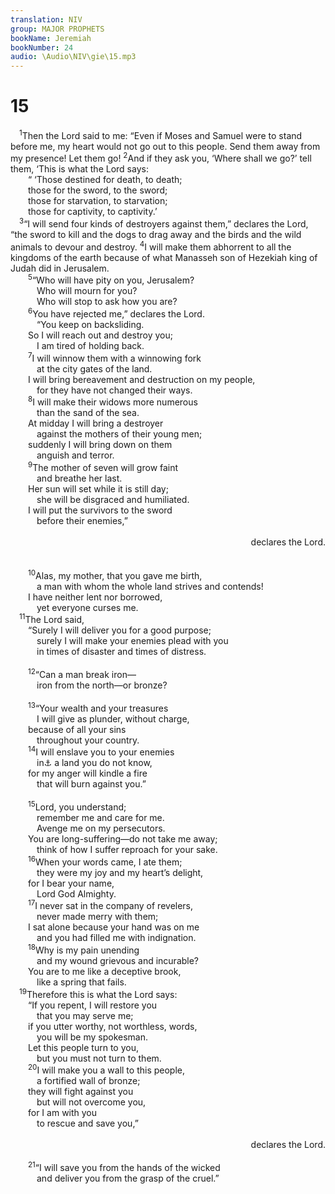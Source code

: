 ```yaml
---
translation: NIV
group: MAJOR PROPHETS
bookName: Jeremiah 
bookNumber: 24
audio: \Audio\NIV\gie\15.mp3
---
```


<div class="title"><h1>15</h1></div>
<span class="verse gie_15_1"> <sup>1</sup>Then the Lord said to me: “Even if Moses and Samuel were to stand before me, my heart would not go out to this people. Send them away from my presence! Let them go! </span>
<span class="verse gie_15_2"><sup>2</sup>And if they ask you, ‘Where shall we go?’ tell them, ‘This is what the Lord says: <br/>  “ ‘Those destined for death, to death; <br/>  those for the sword, to the sword; <br/>  those for starvation, to starvation; <br/>  those for captivity, to captivity.’ <br/></span>
<span class="verse gie_15_3"> <sup>3</sup>“I will send four kinds of destroyers against them,” declares the Lord, “the sword to kill and the dogs to drag away and the birds and the wild animals to devour and destroy. </span>
<span class="verse gie_15_4"><sup>4</sup>I will make them abhorrent to all the kingdoms of the earth because of what Manasseh son of Hezekiah king of Judah did in Jerusalem. <br/></span>
<span class="verse gie_15_5">  <sup>5</sup>“Who will have pity on you, Jerusalem? <br/>   Who will mourn for you? <br/>   Who will stop to ask how you are? <br/></span>
<span class="verse gie_15_6">  <sup>6</sup>You have rejected me,” declares the Lord. <br/>   “You keep on backsliding. <br/>  So I will reach out and destroy you; <br/>   I am tired of holding back. <br/></span>
<span class="verse gie_15_7">  <sup>7</sup>I will winnow them with a winnowing fork <br/>   at the city gates of the land. <br/>  I will bring bereavement and destruction on my people, <br/>   for they have not changed their ways. <br/></span>
<span class="verse gie_15_8">  <sup>8</sup>I will make their widows more numerous <br/>   than the sand of the sea. <br/>  At midday I will bring a destroyer <br/>   against the mothers of their young men; <br/>  suddenly I will bring down on them <br/>   anguish and terror. <br/></span>
<span class="verse gie_15_9">  <sup>9</sup>The mother of seven will grow faint <br/>   and breathe her last. <br/>  Her sun will set while it is still day; <br/>   she will be disgraced and humiliated. <br/>  I will put the survivors to the sword <br/>   before their enemies,” <br/> <aside style="text-align:right;">declares the Lord. </aside><br/><br/></span>
<span class="verse gie_15_10">  <sup>10</sup>Alas, my mother, that you gave me birth, <br/>   a man with whom the whole land strives and contends! <br/>  I have neither lent nor borrowed, <br/>   yet everyone curses me. <br/></span>
<span class="verse gie_15_11"> <sup>11</sup>The Lord said, <br/>  “Surely I will deliver you for a good purpose; <br/>   surely I will make your enemies plead with you <br/>   in times of disaster and times of distress. <br/><br/></span>
<span class="verse gie_15_12">  <sup>12</sup>“Can a man break iron— <br/>   iron from the north—or bronze? <br/><br/></span>
<span class="verse gie_15_13">  <sup>13</sup>“Your wealth and your treasures <br/>   I will give as plunder, without charge, <br/>  because of all your sins <br/>   throughout your country. <br/></span>
<span class="verse gie_15_14">  <sup>14</sup>I will enslave you to your enemies <br/>   in<a data-toggle="tooltip" data-placement="bottom" title="Some Hebrew manuscripts, Septuagint and Syriac (see also 17:4); most Hebrew manuscripts I will cause your enemies to bring you / into">⚓</a> a land you do not know, <br/>  for my anger will kindle a fire <br/>   that will burn against you.” <br/><br/></span>
<span class="verse gie_15_15">  <sup>15</sup>Lord, you understand; <br/>   remember me and care for me. <br/>   Avenge me on my persecutors. <br/>  You are long-suffering—do not take me away; <br/>   think of how I suffer reproach for your sake. <br/></span>
<span class="verse gie_15_16">  <sup>16</sup>When your words came, I ate them; <br/>   they were my joy and my heart’s delight, <br/>  for I bear your name, <br/>   Lord God Almighty. <br/></span>
<span class="verse gie_15_17">  <sup>17</sup>I never sat in the company of revelers, <br/>   never made merry with them; <br/>  I sat alone because your hand was on me <br/>   and you had filled me with indignation. <br/></span>
<span class="verse gie_15_18">  <sup>18</sup>Why is my pain unending <br/>   and my wound grievous and incurable? <br/>  You are to me like a deceptive brook, <br/>   like a spring that fails. <br/></span>
<span class="verse gie_15_19"> <sup>19</sup>Therefore this is what the Lord says: <br/>  “If you repent, I will restore you <br/>   that you may serve me; <br/>  if you utter worthy, not worthless, words, <br/>   you will be my spokesman. <br/>  Let this people turn to you, <br/>   but you must not turn to them. <br/></span>
<span class="verse gie_15_20">  <sup>20</sup>I will make you a wall to this people, <br/>   a fortified wall of bronze; <br/>  they will fight against you <br/>   but will not overcome you, <br/>  for I am with you <br/>   to rescue and save you,” <br/> <aside style="text-align:right;">declares the Lord. </aside><br/></span>
<span class="verse gie_15_21">  <sup>21</sup>“I will save you from the hands of the wicked <br/>   and deliver you from the grasp of the cruel.” <br/></span>
